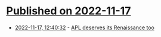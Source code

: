 # [Published on 2022-11-17](index.md)

* [2022-11-17, 12:40:32](https://news.ycombinator.com/item?id=33638069) - [APL deserves its Renaissance too](https://wordsandbuttons.online/apl_deserves_its_renaissance_too.html)
